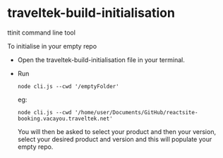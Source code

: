 # traveltek-build-initialisation

ttinit command line tool

To initialise in your empty repo

- Open the traveltek-build-initialisation file in your terminal.
- Run

  ```
  node cli.js --cwd '/emptyFolder'
  ```

  eg:

  ```
  node cli.js --cwd '/home/user/Documents/GitHub/reactsite-booking.vacayou.traveltek.net'
  ```

  You will then be asked to select your product and then your version, select your desired product and version and this will populate your empty repo.
